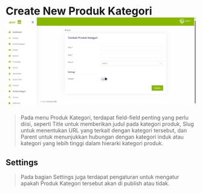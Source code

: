 # Create New Produk Kategori ![](create_new_produk_kategori.png)

>Pada menu Produk Kategori, terdapat field-field penting yang perlu diisi, seperti Title untuk memberikan judul pada kategori produk, Slug untuk menentukan URL yang terkait dengan kategori tersebut, dan Parent untuk menunjukkan hubungan dengan kategori induk atau kategori yang lebih tinggi dalam hierarki kategori produk.

## Settings
>Pada bagian Settings juga terdapat pengaturan untuk mengatur apakah Produk Kategori tersebut akan di publish atau tidak.